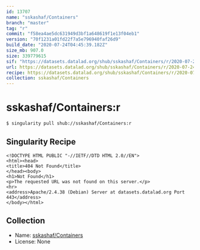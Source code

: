```yaml
---
id: 13707
name: "sskashaf/Containers"
branch: "master"
tag: "r"
commit: "f58ea4ae5dc631949d3bf1a648619f1e13f04eb1"
version: "70f1231a01fd22f7a5e796940faf26d9"
build_date: "2020-07-24T04:45:39.182Z"
size_mb: 907.0
size: 339779615
sif: "https://datasets.datalad.org/shub/sskashaf/Containers/r/2020-07-24-f58ea4ae-70f1231a/70f1231a01fd22f7a5e796940faf26d9.sif"
url: https://datasets.datalad.org/shub/sskashaf/Containers/r/2020-07-24-f58ea4ae-70f1231a/
recipe: https://datasets.datalad.org/shub/sskashaf/Containers/r/2020-07-24-f58ea4ae-70f1231a/Singularity
collection: sskashaf/Containers
---
```


# sskashaf/Containers:r

```bash
$ singularity pull shub://sskashaf/Containers:r
```

## Singularity Recipe

```singularity
<!DOCTYPE HTML PUBLIC "-//IETF//DTD HTML 2.0//EN">
<html><head>
<title>404 Not Found</title>
</head><body>
<h1>Not Found</h1>
<p>The requested URL was not found on this server.</p>
<hr>
<address>Apache/2.4.38 (Debian) Server at datasets.datalad.org Port 443</address>
</body></html>
```

## Collection

 - Name: [sskashaf/Containers](https://github.com/sskashaf/Containers)
 - License: None

